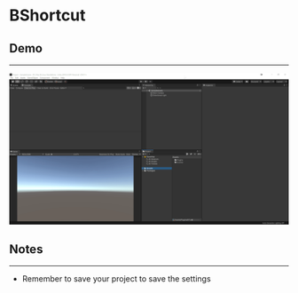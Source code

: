 # BShortcut

## Demo
---
![](./Demo.gif)

## Notes
---
* Remember to save your project to save the settings